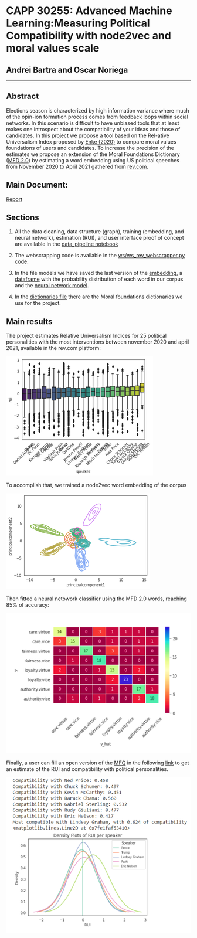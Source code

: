 # CAPP 30255: Advanced Machine Learning:Measuring Political Compatibility with node2vec and moral values scale

## Andrei Bartra and Oscar Noriega
--------

## Abstract 

Elections season is characterized by high information variance where much of the opin-ion formation process comes from feedback loops within social networks. In this scenario is difficult to have unbiased tools that at least makes one introspect about the compatibility of your ideas and those of candidates. In this project we propose a tool based on the Rel-ative Universalism Index proposed by [Enke (2020)](https://benjamin-enke.com/pdf/Values_voting.pdf) to compare moral values foundations of users and candidates. To increase the precision of the estimates we propose an extension of the Moral Foundations Dictionary ([MFD 2.0](https://osf.io/ezn37/)) by estimating a word embedding using US political speeches from November 2020 to April 2021 gathered from [rev.com](https://www.rev.com/blog/transcript-category/political-transcripts/page/109).

## Main Document:

[Report](AML_project_report.pdf)

## Sections

1. All the data cleaning, data structure (graph), training (embedding, and neural network), estimation (RUI), and user interface proof of concept are available in the [data_pipeline notebook](data_pipeline.ipynb)

2. The webscrapping code is available in the [ws/ws_rev_webscrapper.py code](ws/ws_rev_scrapper.py).

3. In the file models we have saved the last version of the [embedding](models/model.model), a [dataframe](models/tagger.csv) with the probability distribution of each word in our corpus and the [neural network model](models/tagger.model).

4. In the [dictionaries file](/dictionaries) there are the Moral foundations dictionaries we use for the project.

## Main results

The project estimates Relative Universalism Indices  for 25 political personalities with the most interventions between november 2020 and april 2021, available in the rev.com platform:

![speakers](speakers.png)

To accomplish that, we trained a node2vec word embedding of the corpus

![embedding](kde_embed1.png)

Then fitted a neural netowork classifier using the MFD 2.0 words, reaching 85% of accuracy:

![confusion](conf_matrix.png)

Finally, a user can fill an open version of the [MFQ](https://moralfoundations.org/wp-content/uploads/files/MFQ30.doc) in the following [link](https://forms.gle/yaBGq9UjkEPmdxim6) to get an estimate of the RUI and compatibility with political personalities.

![user](user_result.PNG)


